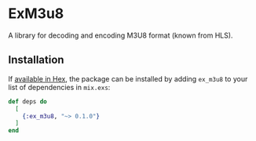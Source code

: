 # ExM3u8

A library for decoding and encoding M3U8 format (known from HLS).

## Installation

If [available in Hex](https://hex.pm/docs/publish), the package can be installed
by adding `ex_m3u8` to your list of dependencies in `mix.exs`:

```elixir
def deps do
  [
    {:ex_m3u8, "~> 0.1.0"}
  ]
end
```

